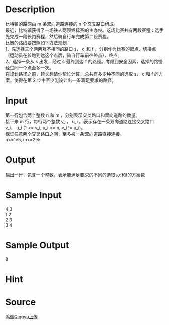 
# Description

<div class="content"><div>比特镇的路网由 m 条双向道路连接的 n 个交叉路口组成。</div>
<div></div>
<div>最近，比特镇获得了一场铁人两项锦标赛的主办权。这场比赛共有两段赛程：选手先完成一段长跑赛程，然后骑自行车完成第二段赛程。</div>
<div></div>
<div>比赛的路线要按照如下方法规划：</div>
<div></div>
<div>1、先选择三个两两互不相同的路口 s， c 和 f ，分别作为比赛的起点、切换点（运动员在长跑到达这个点后，骑自行车前往终点）、终点。</div>
<div></div>
<div>2、选择一条从 s 出发，经过 c 最终到达 f 的路径。考虑到安全因素，选择的路径经过同一个点至多一次。</div>
<div></div>
<div>在规划路径之前，镇长想请你帮忙计算，总共有多少种不同的选取 s， c 和 f 的方案，使得在第 2 步中至少能设计出一条满足要求的路径。</div>
<p></p></div>

# Input

<div class="content"><div>第一行包含两个整数 n 和 m ，分别表示交叉路口和双向道路的数量。</div>
<div>接下来 m 行，每行两个整数 v_i， u_i 。表示存在一条双向道路连接交叉路口 v_i， u_i (1 &lt;= v_i, u_i &lt;= n, v_i != u_i)。</div>
<div>保证任意两个交叉路口之间，至多被一条双向道路直接连接。</div>
<div>n&lt;=1e5, m&lt;=2e5</div>
<p></p></div>

# Output

<div class="content"><div>输出一行，包含一个整数，表示能满足要求的不同的选取s,c和f的方案数</div>
<p></p></div>

# Sample Input

<div class="content"><span class="sampledata">4 3<br/>
1 2<br/>
2 3<br/>
3 4</span></div>

# Sample Output

<div class="content"><span class="sampledata">8</span></div>

# Hint

<div class="content"><p></p></div>

# Source

<div class="content"><p><a href="problemset.php?search=鸣谢Qingyu上传">鸣谢Qingyu上传</a></p></div>

